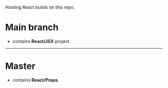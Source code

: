 Hosting React builds on this repo. 


# Main branch 
 - contains **React/JSX** project.

---

# Master
 - contains **React/Props**. 
